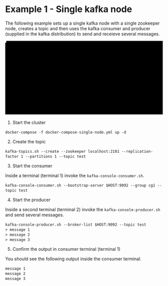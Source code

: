 # Example 1 - Single kafka node

The following example sets up a single kafka node with a single zookeeper node, creates a topic and then uses the kafka consumer and producer (supplied in the kafka distribution) to send and receieve several messages.

![single-kafka-node.gif](single-kafka-node.gif)

1. Start the cluster

```
docker-compose -f docker-compose-single-node.yml up -d
```

2. Create the topic

```
kafka-topics.sh --create --zookeeper localhost:2181 --replication-factor 1 --partitions 1 --topic test
```

3. Start the consumer

Inside a terminal (terminal 1) invoke the `kafka-console-consumer.sh`.  

```
kafka-console-consumer.sh --bootstrap-server $HOST:9092 --group cg1 --topic test
```

4. Start the producer

Inside a second terminal (terminal 2) invoke the `kafka-console-producer.sh` and send several messages.

```
kafka-console-producer.sh --broker-list $HOST:9092 --topic test
> message 1
> message 2
> message 3
```

5. Confirm the output in consumer terminal (terminal 1)

You should see the following output inside the consumer terminal.

```
message 1
message 2
message 3
```
